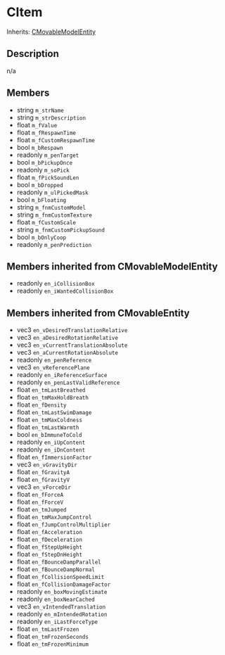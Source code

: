 # CItem

Inherits: [CMovableModelEntity](CMovableModelEntity.md)

## Description
n/a

## Members
* string `m_strName`
* string `m_strDescription`
* float `m_fValue`
* float `m_fRespawnTime`
* float `m_fCustomRespawnTime`
* bool `m_bRespawn`
* readonly `m_penTarget`
* bool `m_bPickupOnce`
* readonly `m_soPick`
* float `m_fPickSoundLen`
* bool `m_bDropped`
* readonly `m_ulPickedMask`
* bool `m_bFloating`
* string `m_fnmCustomModel`
* string `m_fnmCustomTexture`
* float `m_fCustomScale`
* string `m_fnmCustomPickupSound`
* bool `m_bOnlyCoop`
* readonly `m_penPrediction`

## Members inherited from CMovableModelEntity
* readonly `en_iCollisionBox`
* readonly `en_iWantedCollisionBox`

## Members inherited from CMovableEntity
* vec3 `en_vDesiredTranslationRelative`
* vec3 `en_aDesiredRotationRelative`
* vec3 `en_vCurrentTranslationAbsolute`
* vec3 `en_aCurrentRotationAbsolute`
* readonly `en_penReference`
* vec3 `en_vReferencePlane`
* readonly `en_iReferenceSurface`
* readonly `en_penLastValidReference`
* float `en_tmLastBreathed`
* float `en_tmMaxHoldBreath`
* float `en_fDensity`
* float `en_tmLastSwimDamage`
* float `en_tmMaxColdness`
* float `en_tmLastWarmth`
* bool `en_bImmuneToCold`
* readonly `en_iUpContent`
* readonly `en_iDnContent`
* float `en_fImmersionFactor`
* vec3 `en_vGravityDir`
* float `en_fGravityA`
* float `en_fGravityV`
* vec3 `en_vForceDir`
* float `en_fForceA`
* float `en_fForceV`
* float `en_tmJumped`
* float `en_tmMaxJumpControl`
* float `en_fJumpControlMultiplier`
* float `en_fAcceleration`
* float `en_fDeceleration`
* float `en_fStepUpHeight`
* float `en_fStepDnHeight`
* float `en_fBounceDampParallel`
* float `en_fBounceDampNormal`
* float `en_fCollisionSpeedLimit`
* float `en_fCollisionDamageFactor`
* readonly `en_boxMovingEstimate`
* readonly `en_boxNearCached`
* vec3 `en_vIntendedTranslation`
* readonly `en_mIntendedRotation`
* readonly `en_iLastForceType`
* float `en_tmLastFrozen`
* float `en_tmFrozenSeconds`
* float `en_tmFrozenMinimum`

